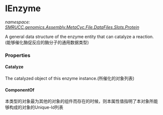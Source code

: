 ﻿# IEnzyme
_namespace: [SMRUCC.genomics.Assembly.MetaCyc.File.DataFiles.Slots.Protein](./index.md)_

A general data structure of the enzyme entity that can catalyze a reaction.(能够催化酶促反应的酶分子的通用数据类型)




### Properties

#### Catalyze
The catalyzed object of this enzyme instance.(所催化的对象列表)
#### ComponentOf
本类型的对象最为其他的对象的组件而存在的时候，则本属性值指明了本对象所能够构成的对象的Unique-Id列表
